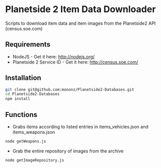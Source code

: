 Planetside 2 Item Data Downloader
=================================

Scripts to download item data and item images from the Planetside2 API (census.soe.com)


Requirements
--------------

 - NodeJS - Get it here: http://nodejs.org/
 - Planetside 2 Service ID - Get it here: http://census.soe.com/

Installation
--------------

```sh
git clone git@github.com:mononz/Planetside2-Databases.git
cd Planetside2-Databases
npm install
```

Functions
-------------

 - Grabs items according to listed entries in items_vehicles.json and items_weapons.json

```sh
node getWeapons.js
```

 - Grab the entire repository of images from the archive

```sh
node getImageRepository.js
```